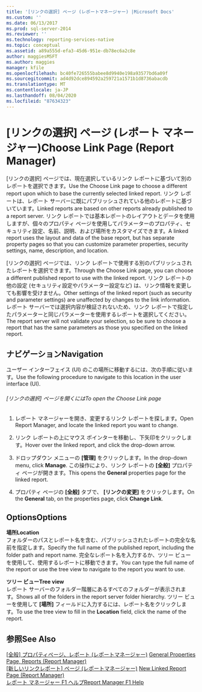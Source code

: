 ```yaml
---
title: '[リンクの選択] ページ (レポートマネージャー) |Microsoft Docs'
ms.custom: ''
ms.date: 06/13/2017
ms.prod: sql-server-2014
ms.reviewer: ''
ms.technology: reporting-services-native
ms.topic: conceptual
ms.assetid: a89a555d-efa3-45d6-951e-db78ec6a2c8e
author: maggiesMSFT
ms.author: maggies
manager: kfile
ms.openlocfilehash: bc40fe726555babee8d9940e198a93577bd6a09f
ms.sourcegitcommit: ad4d92dce894592a259721a1571b1d8736abacdb
ms.translationtype: MT
ms.contentlocale: ja-JP
ms.lasthandoff: 08/04/2020
ms.locfileid: "87634323"
---
```

# <a name="choose-link-page-report-manager"></a><span data-ttu-id="5511d-102">[リンクの選択] ページ (レポート マネージャー)</span><span class="sxs-lookup"><span data-stu-id="5511d-102">Choose Link Page (Report Manager)</span></span>
  <span data-ttu-id="5511d-103">[リンクの選択] ページでは、現在選択しているリンク レポートに基づいて別のレポートを選択できます。</span><span class="sxs-lookup"><span data-stu-id="5511d-103">Use the Choose Link page to choose a different report upon which to base the currently selected linked report.</span></span> <span data-ttu-id="5511d-104">リンク レポートは、レポート サーバーに既にパブリッシュされている他のレポートに基づいています。</span><span class="sxs-lookup"><span data-stu-id="5511d-104">Linked reports are based on other reports already published to a report server.</span></span> <span data-ttu-id="5511d-105">リンク レポートでは基本レポートのレイアウトとデータを使用しますが、個々のプロパティ ページを使用してパラメーターのプロパティ、セキュリティ設定、名前、説明、および場所をカスタマイズできます。</span><span class="sxs-lookup"><span data-stu-id="5511d-105">A linked report uses the layout and data of the base report, but has separate property pages so that you can customize parameter properties, security settings, name, description, and location.</span></span>  
  
 <span data-ttu-id="5511d-106">[リンクの選択] ページでは、リンク レポートで使用する別のパブリッシュされたレポートを選択できます。</span><span class="sxs-lookup"><span data-stu-id="5511d-106">Through the Choose Link page, you can choose a different published report to use with the linked report.</span></span> <span data-ttu-id="5511d-107">リンク レポートの他の設定 (セキュリティ設定やパラメーター設定など) は、リンク情報を変更しても影響を受けません。</span><span class="sxs-lookup"><span data-stu-id="5511d-107">Other settings of the linked report (such as security and parameter settings) are unaffected by changes to the link information.</span></span> <span data-ttu-id="5511d-108">レポート サーバーでは選択内容が検証されないため、リンク レポートで指定したパラメーターと同じパラメーターを使用するレポートを選択してください。</span><span class="sxs-lookup"><span data-stu-id="5511d-108">The report server will not validate your selection, so be sure to choose a report that has the same parameters as those you specified on the linked report.</span></span>  
  
## <a name="navigation"></a><span data-ttu-id="5511d-109">ナビゲーション</span><span class="sxs-lookup"><span data-stu-id="5511d-109">Navigation</span></span>  
 <span data-ttu-id="5511d-110">ユーザー インターフェイス (UI) のこの場所に移動するには、次の手順に従います。</span><span class="sxs-lookup"><span data-stu-id="5511d-110">Use the following procedure to navigate to this location in the user interface (UI).</span></span>  
  
###### <a name="to-open-the-choose-link-page"></a><span data-ttu-id="5511d-111">[リンクの選択] ページを開くには</span><span class="sxs-lookup"><span data-stu-id="5511d-111">To open the Choose Link page</span></span>  
  
1.  <span data-ttu-id="5511d-112">レポート マネージャーを開き、変更するリンク レポートを探します。</span><span class="sxs-lookup"><span data-stu-id="5511d-112">Open Report Manager, and locate the linked report you want to change.</span></span>  
  
2.  <span data-ttu-id="5511d-113">リンク レポートの上にマウス ポインターを移動し、下矢印をクリックします。</span><span class="sxs-lookup"><span data-stu-id="5511d-113">Hover over the linked report, and click the drop-down arrow.</span></span>  
  
3.  <span data-ttu-id="5511d-114">ドロップダウン メニューの **[管理]** をクリックします。</span><span class="sxs-lookup"><span data-stu-id="5511d-114">In the drop-down menu, click **Manage**.</span></span> <span data-ttu-id="5511d-115">この操作により、リンク レポートの **[全般]** プロパティ ページが開きます。</span><span class="sxs-lookup"><span data-stu-id="5511d-115">This opens the **General** properties page for the linked report.</span></span>  
  
4.  <span data-ttu-id="5511d-116">プロパティ ページの **[全般]** タブで、 **[リンクの変更]** をクリックします。</span><span class="sxs-lookup"><span data-stu-id="5511d-116">On the **General** tab, on the properties page, click **Change Link**.</span></span>  
  
## <a name="options"></a><span data-ttu-id="5511d-117">Options</span><span class="sxs-lookup"><span data-stu-id="5511d-117">Options</span></span>  
 <span data-ttu-id="5511d-118">**場所**</span><span class="sxs-lookup"><span data-stu-id="5511d-118">**Location**</span></span>  
 <span data-ttu-id="5511d-119">フォルダーのパスとレポート名を含む、パブリッシュされたレポートの完全な名前を指定します。</span><span class="sxs-lookup"><span data-stu-id="5511d-119">Specify the full name of the published report, including the folder path and report name.</span></span> <span data-ttu-id="5511d-120">完全なレポート名を入力するか、ツリー ビューを使用して、使用するレポートに移動できます。</span><span class="sxs-lookup"><span data-stu-id="5511d-120">You can type the full name of the report or use the tree view to navigate to the report you want to use.</span></span>  
  
 <span data-ttu-id="5511d-121">**ツリー ビュー**</span><span class="sxs-lookup"><span data-stu-id="5511d-121">**Tree view**</span></span>  
 <span data-ttu-id="5511d-122">レポート サーバーのフォルダー階層にあるすべてのフォルダーが表示されます。</span><span class="sxs-lookup"><span data-stu-id="5511d-122">Shows all of the folders in the report server folder hierarchy.</span></span> <span data-ttu-id="5511d-123">ツリー ビューを使用して **[場所]** フィールドに入力するには、レポート名をクリックします。</span><span class="sxs-lookup"><span data-stu-id="5511d-123">To use the tree view to fill in the **Location** field, click the name of the report.</span></span>  
  
## <a name="see-also"></a><span data-ttu-id="5511d-124">参照</span><span class="sxs-lookup"><span data-stu-id="5511d-124">See Also</span></span>  
 <span data-ttu-id="5511d-125">[[全般] プロパティページ、レポート &#40;レポートマネージャー&#41;](../../2014/reporting-services/general-properties-page-reports-report-manager.md) </span><span class="sxs-lookup"><span data-stu-id="5511d-125">[General Properties Page, Reports &#40;Report Manager&#41;](../../2014/reporting-services/general-properties-page-reports-report-manager.md) </span></span>  
 <span data-ttu-id="5511d-126">[[新しいリンクレポート] ページ &#40;レポートマネージャー&#41;](../../2014/reporting-services/new-linked-report-page-report-manager.md) </span><span class="sxs-lookup"><span data-stu-id="5511d-126">[New Linked Report Page &#40;Report Manager&#41;](../../2014/reporting-services/new-linked-report-page-report-manager.md) </span></span>  
 [<span data-ttu-id="5511d-127">レポート マネージャー F1 ヘルプ</span><span class="sxs-lookup"><span data-stu-id="5511d-127">Report Manager F1 Help</span></span>](../../2014/reporting-services/report-manager-f1-help.md)  
  
  
